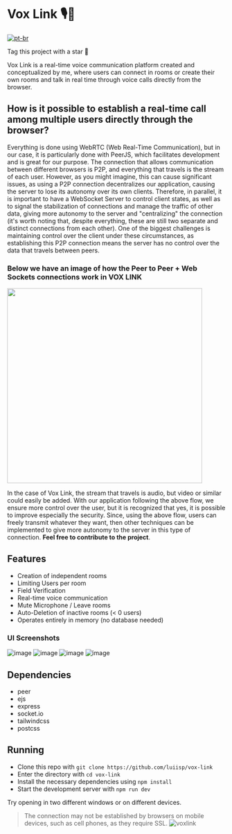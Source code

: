 # Vox Link 🎙️🌌
[![pt-br](https://img.shields.io/badge/lang-pt_br-yellow.svg)](https://github.com/luiisp/vox-link/blob/main/readme.md)

Tag this project with a star 🌟

Vox Link is a real-time voice communication platform created and conceptualized by me, where users can connect in rooms or create their own rooms and talk in real time through voice calls directly from the browser.

## How is it possible to establish a real-time call among multiple users directly through the browser?

Everything is done using WebRTC (Web Real-Time Communication), but in our case, it is particularly done with PeerJS, which facilitates development and is great for our purpose. The connection that allows communication between different browsers is P2P, and everything that travels is the stream of each user. However, as you might imagine, this can cause significant issues, as using a P2P connection decentralizes our application, causing the server to lose its autonomy over its own clients. Therefore, in parallel, it is important to have a WebSocket Server to control client states, as well as to signal the stabilization of connections and manage the traffic of other data, giving more autonomy to the server and "centralizing" the connection (it's worth noting that, despite everything, these are still two separate and distinct connections from each other). One of the biggest challenges is maintaining control over the client under these circumstances, as establishing this P2P connection means the server has no control over the data that travels between peers.
### Below we have an image of how the Peer to Peer + Web Sockets connections work in VOX LINK
<img src="https://github.com/luiisp/vox-link/assets/115284250/5d1cd501-3827-4748-9e25-1b67c66bf2aa" width="450" height="auto" />

In the case of Vox Link, the stream that travels is audio, but video or similar could easily be added. With our application following the above flow, we ensure more control over the user, but it is recognized that yes, it is possible to improve especially the security. Since, using the above flow, users can freely transmit whatever they want, then other techniques can be implemented to give more autonomy to the server in this type of connection. __Feel free to contribute to the project__.

## Features 
* Creation of independent rooms
* Limiting Users per room
* Field Verification
* Real-time voice communication
* Mute Microphone / Leave rooms
* Auto-Deletion of inactive rooms (< 0 users)
* Operates entirely in memory (no database needed)

### UI Screenshots

![image](https://github.com/luiisp/vox-link/assets/115284250/aec94189-e7e2-45cb-8cf7-c23bea27509b)
![image](https://github.com/luiisp/vox-link/assets/115284250/343b37fe-4c19-46fa-b239-d495775de3c3)
![image](https://github.com/luiisp/vox-link/assets/115284250/175824ec-be89-4f97-b17d-9a7f3ab5657a)
![image](https://github.com/luiisp/vox-link/assets/115284250/7df2bf1c-b3bf-4a68-b192-ba7e2e058cbe)

## Dependencies 
* peer
* ejs
* express
* socket.io
* tailwindcss
* postcss

## Running 

* Clone this repo with ```git clone https://github.com/luiisp/vox-link```
* Enter the directory with ```cd vox-link```
* Install the necessary dependencies using ```npm install```
* Start the development server with ```npm run dev```

Try opening in two different windows or on different devices.
> The connection may not be established by browsers on mobile devices, such as cell phones, as they require SSL.
![voxlink](https://github.com/luiisp/vox-link/assets/115284250/7654eefd-e619-4ea4-b898-96f25bfe240a)

